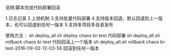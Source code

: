 说明:脚本完成代码部署回滚

1.日志记录
2.上锁机制
3.支持批量代码部署
4.支持版本回退，默认回退到上一版本，也可以回退到任何一版本
5.支持多项目多目录发布

使用方法：
sh deploy_all.sh deploy chaos bi-test  代码部署
sh deploy_all.sh rollback chaos bi-test 代码回滚上一个版本
sh deploy_all.sh rollback chaos bi-test-2016-09-02-12-03-56  回滚到任何一版本
